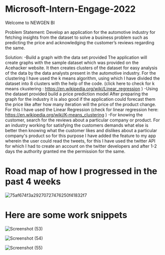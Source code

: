 # Microsoft-Intern-Engage-2022

Welcome to NEWGEN BI

Problem Statement: Develop an application for the automotive industry for fetching insights from the dataset to solve a business problem such as predicting the price and acknowledging  the customer’s reviews regarding the same.

Solution: 
-Build a graph with the data set provided
    The application will create graphs with the sample dataset which was provided on the Acehacker website. It then creates clusters of the dataset for easy analysis of     the data by the data analysts present in the automotive industry. For the clustering I have used the k means algorithm, using which I have divided the dataset into 8     clusters with the help of the code. (click here to check for k means ckustering : https://en.wikipedia.org/wiki/Linear_regression )
-Using the dataset provided build a price prediction model
    After preparing the graph for the industry it is also good if the application could forecast them the price like after how many iteration will the price of the           product change. For this I have used the Linear Regression (check for linear regression here:  https://en.wikipedia.org/wiki/K-means_clustering ) 
-For knowing the customer, search for the reviews about a particular company or product.
    For an industry working for satisfying the customers demands what else is better then knowing what the customer likes and dislikes about a particular company's           product so for this purpose I have added the feature to my app wherein the user could read the tweets, for this I have used the twitter API for which I had to create     an account on the twitter developers and after 1-2 days the authority granted me the permission for the same.

# Road map of how I progressed in the past 4 weeks
 
![75af674f3a29270727476250f41832f7](https://user-images.githubusercontent.com/81346561/170850871-037ad3d5-30ed-42c1-a02e-478ea54174fa.jpg)

# Here are some work snippets

![Screenshot (53)](https://user-images.githubusercontent.com/81346561/170851029-d980c9d8-25a9-4fda-b816-b307c61c24d0.png)

![Screenshot (54)](https://user-images.githubusercontent.com/81346561/170851035-abc82305-7f1a-4aea-8bc4-8b44ec1f3a72.png)

![Screenshot (55)](https://user-images.githubusercontent.com/81346561/170851043-4ed1bcb0-bb6e-43eb-a812-1ce79377be41.png)
